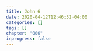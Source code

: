 ```yaml
---
title: John 6
date: 2020-04-12T12:46:32-04:00
categories: []
tags: []
chapter: "006"
inprogress: false
---
```


